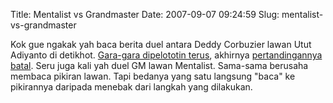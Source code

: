 Title: Mentalist vs Grandmaster
Date: 2007-09-07 09:24:59
Slug: mentalist-vs-grandmaster

Kok gue ngakak yah baca berita duel antara Deddy Corbuzier lawan Utut Adiyanto di detikhot. <a href="http://www.detikhot.com/index.php/tainment.read/tahun/2007/bulan/09/tgl/07/time/190001/idnews/827174/idkanal/230">Gara-gara dipelototin terus</a>, akhirnya <a href="http://www.detikhot.com/index.php/tainment.read/tahun/2007/bulan/09/tgl/07/time/194506/idnews/827191/idkanal/230">pertandingannya batal</a>.  Seru juga kali yah duel GM lawan Mentalist. Sama-sama berusaha membaca pikiran lawan. Tapi bedanya yang satu langsung "baca" ke pikirannya daripada menebak dari langkah yang dilakukan.
